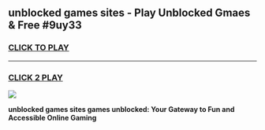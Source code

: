 
## unblocked games sites - Play Unblocked Gmaes & Free #9uy33
<h3>
<a href="https://news.freeplayer.one?title=unblocked_games_sites&ref=26F">CLICK TO PLAY</a></h3>
<hr>

<h3>
<a href="https://news.freeplayer.one?title=unblocked_games_sites&ref=26F">CLICK 2 PLAY</a>
  
</h3>

<a href="https://news.freeplayer.one?title=unblocked_games_sites&ref=26F/"><img src="https://clearcache.store/games.png"></a>


**unblocked games sites games unblocked: Your Gateway to Fun and Accessible Online Gaming**
